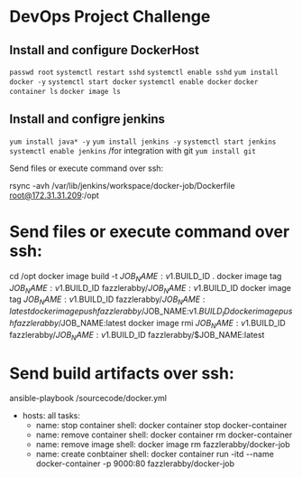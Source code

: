 #  DevOps Project Challenge



## Install and configure DockerHost 

`passwd root`
`systemctl restart sshd`
`systemctl enable sshd`
`yum install docker -y`
`systemctl start docker`
`systemctl enable docker`
`docker container ls`
`docker image ls`


## Install and configre jenkins

`yum install java* -y`
`yum install jenkins -y`
`systemctl start jenkins`
`systemctl enable jenkins`
/for integration with git
`yum install git`

Send files or execute command over ssh:

rsync -avh /var/lib/jenkins/workspace/docker-job/Dockerfile  root@172.31.31.209:/opt

# Send files or execute command over ssh:

cd /opt
docker image build -t $JOB_NAME:v1.$BUILD_ID .
docker image tag $JOB_NAME:v1.$BUILD_ID fazzlerabby/$JOB_NAME:v1.$BUILD_ID
docker image tag $JOB_NAME:v1.$BUILD_ID fazzlerabby/$JOB_NAME:latest
docker image push fazzlerabby/$JOB_NAME:v1.$BUILD_ID
docker image push fazzlerabby/$JOB_NAME:latest
docker image rmi  $JOB_NAME:v1.$BUILD_ID  fazzlerabby/$JOB_NAME:v1.$BUILD_ID  fazzlerabby/$JOB_NAME:latest

# Send build artifacts over ssh:

ansible-playbook  /sourcecode/docker.yml

- hosts: all
  tasks:
    - name: stop container
      shell: docker container stop docker-container
    - name: remove container
      shell: docker container rm docker-container
    - name: remove image
      shell: docker image rm fazzlerabby/docker-job
    - name: create conbtainer
      shell: docker container run -itd --name docker-container -p 9000:80 fazzlerabby/docker-job
